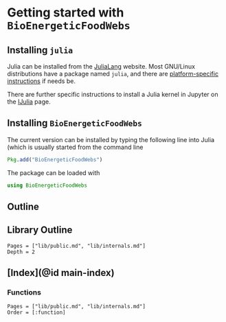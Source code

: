 # Getting started with `BioEnergeticFoodWebs`

## Installing `julia`

Julia can be installed from the [JuliaLang][jll] website. Most GNU/Linux
distributions have a package named `julia`, and there are [platform-specific
instructions][pfsi] if needs be.

[jll]: http://julialang.org/downloads/ "JuliaLang download page"
[pfsi]: http://julialang.org/downloads/platform.html "Platform-specific installation instructions"

There are further specific instructions to install a Julia kernel in Jupyter
on the [IJulia](https://github.com/JuliaLang/IJulia.jl) page.

## Installing `BioEnergeticFoodWebs`

The current version can be installed by typing the following line into Julia
(which is usually started from the command line

``` julia
Pkg.add("BioEnergeticFoodWebs")
```

The package can be loaded with

~~~ julia
using BioEnergeticFoodWebs
~~~
 
## Outline

## Library Outline

```@contents
Pages = ["lib/public.md", "lib/internals.md"]
Depth = 2
```

## [Index](@id main-index)

### Functions

```@index
Pages = ["lib/public.md", "lib/internals.md"]
Order = [:function]
```

